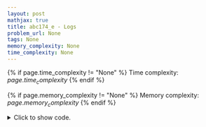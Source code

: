 ```yaml
---
layout: post
mathjax: true
title: abc174_e - Logs
problem_url: None
tags: None
memory_complexity: None
time_complexity: None
---
```




{% if page.time_complexity != "None" %}
Time complexity: ${{ page.time_complexity }}$
{% endif %}

{% if page.memory_complexity != "None" %}
Memory complexity: ${{ page.memory_complexity }}$
{% endif %}

<details>
<summary>
<p style="display:inline">Click to show code.</p>
</summary>
```cpp
{% raw %}
using namespace std;
using ll = long long;
using vi = vector<int>;
using predicate = function<bool(int)>;
const int AMAX = 1e9 + 11;
int n, k;
vi a;
bool is_possible(int l)
{
    ll c = 0;
    for (int x : a)
        c += (x - 1) / l;
    return c <= k;
}
ll bsearch(ll l, ll r, predicate p)
{
    while (l < r)
    {
        ll m = l + (r - l) / 2;
        if (p(m))
            r = m;
        else
            l = m + 1;
    }
    return l;
}
int main(void)
{
    cin >> n >> k;
    a.resize(n);
    for (auto &x : a)
        cin >> x;
    cout << bsearch(1, AMAX, is_possible) << endl;
    return 0;
}

{% endraw %}
```
</details>

